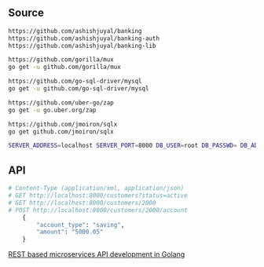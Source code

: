 ## Source
```bash
https://github.com/ashishjuyal/banking
https://github.com/ashishjuyal/banking-auth
https://github.com/ashishjuyal/banking-lib

https://github.com/gorilla/mux
go get -u github.com/gorilla/mux

https://github.com/go-sql-driver/mysql
go get -u github.com/go-sql-driver/mysql

https://github.com/uber-go/zap
go get -u go.uber.org/zap

https://github.com/jmoiron/sqlx
go get github.com/jmoiron/sqlx

SERVER_ADDRESS=localhost SERVER_PORT=8000 DB_USER=root DB_PASSWD= DB_ADDR=localhost DB_PORT=3306 DB_NAME=banking go run main.go
```

## API
```python
# Content-Type (application/xml, application/json)
# GET http://localhost:8000/customers?status=active
# GET http://localhost:8000/customers/2000
# POST http://localhost:8000/customers/2000/account
    {
        "account_type": "saving",
        "amount": "5000.05"
    }
```

[REST based microservices API development in Golang](https://www.udemy.com/share/103O5K3@f7Pf9EPs_ILg-vPmCF-CuzvjI8WaFfH85UbN5BCNxZO7cIVE9Q9Cz-l1flcV1u0Q/)
